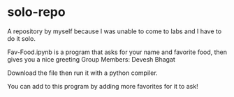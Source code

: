 # solo-repo
A repository by myself because I was unable to come to labs and I have to do it solo.

Fav-Food.ipynb is a program that asks for your name and favorite food, then gives you a nice greeting
Group Members: Devesh Bhagat

Download the file then run it with a python compiler.

You can add to this program by adding more favorites for it to ask!
